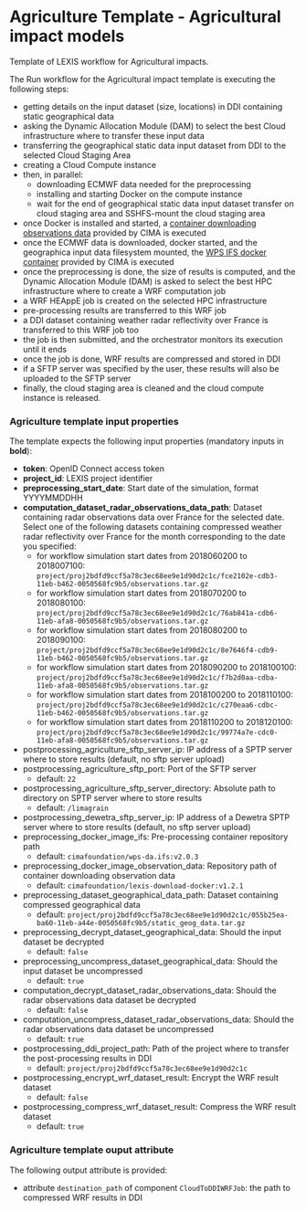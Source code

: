 # Agriculture Template - Agricultural impact models

Template of LEXIS workflow for Agricultural impacts.

The Run workflow for the Agricultural impact template is executing the following steps:
* getting details on the input dataset (size, locations) in DDI containing static geographical data
* asking the Dynamic Allocation Module (DAM) to select the best Cloud infrastructure where to transfer these input data
* transferring the geographical static data input dataset from DDI to the selected Cloud Staging Area
* creating a Cloud Compute instance
* then, in parallel:
  * downloading ECMWF data needed for the preprocessing
  * installing and starting Docker on the compute instance
  * wait for the end of geographical static data input dataset transfer on cloud staging area and SSHFS-mount the cloud staging area
* once Docker is installed and started, a [container downloading observations data](https://github.com/meteocima/lexis-download-docker) provided by CIMA is executed
* once the ECMWF data is downloaded, docker started, and the geographica input data filesystem mounted, the [WPS IFS docker container](https://github.com/meteocima/wps-da.ifs) provided by CIMA is executed
* once the preprocessing is done, the size of results is computed, and the 
Dynamic Allocation Module (DAM) is asked to select the best HPC infrastructure where to create a WRF computation job
* a WRF HEAppE job is created on the selected HPC infrastructure
* pre-processing results are transferred to this WRF job
* a DDI dataset containing weather radar reflectivity over France is transferred to this WRF job too
* the job is then submitted, and the orchestrator monitors its execution until it ends
* once the job is done, WRF results are compressed and stored in DDI
* if a SFTP server was specified by the user, these results will also be uploaded to the SFTP server
* finally, the cloud staging area is cleaned and the cloud compute instance is released.

### Agriculture template input properties

The template expects the following input properties (mandatory inputs in **bold**):
*  **token**: OpenID Connect access token
* **project_id**: LEXIS project identifier
* **preprocessing_start_date**: Start date of the simulation, format YYYYMMDDHH
* **computation_dataset_radar_observations_data_path**: Dataset containing radar observations data over France for the selected date. Select one of the following datasets containing compressed weather radar reflectivity over France for the month corresponding to the date you specified:
  * for workflow simulation start dates from 2018060200 to 2018007100: `project/proj2bdfd9ccf5a78c3ec68ee9e1d90d2c1c/fce2102e-cdb3-11eb-b462-0050568fc9b5/observations.tar.gz`
  * for workflow simulation start dates from 2018070200 to 2018080100: `project/proj2bdfd9ccf5a78c3ec68ee9e1d90d2c1c/76ab841a-cdb6-11eb-afa8-0050568fc9b5/observations.tar.gz`
  * for workflow simulation start dates from 2018080200 to 2018090100: `project/proj2bdfd9ccf5a78c3ec68ee9e1d90d2c1c/8e7646f4-cdb9-11eb-b462-0050568fc9b5/observations.tar.gz`
  * for workflow simulation start dates from 2018090200 to 2018100100: `project/proj2bdfd9ccf5a78c3ec68ee9e1d90d2c1c/f7b2d0aa-cdba-11eb-afa8-0050568fc9b5/observations.tar.gz`
  * for workflow simulation start dates from 2018100200 to 2018110100: `project/proj2bdfd9ccf5a78c3ec68ee9e1d90d2c1c/c270eaa6-cdbc-11eb-b462-0050568fc9b5/observations.tar.gz`
  * for workflow simulation start dates from 2018110200 to 2018120100: `project/proj2bdfd9ccf5a78c3ec68ee9e1d90d2c1c/99774a7e-cdc0-11eb-afa8-0050568fc9b5/observations.tar.gz`
* postprocessing_agriculture_sftp_server_ip: IP address of a SPTP server where to store results (default, no sftp server upload)
* postprocessing_agriculture_sftp_port: Port of the SFTP server
  * default: `22`
* postprocessing_agriculture_sftp_server_directory: Absolute path to directory on SPTP server where to store results
  * default: `/limagrain`
* postprocessing_dewetra_sftp_server_ip: IP address of a Dewetra SPTP server where to store results (default, no sftp server upload)
* preprocessing_docker_image_ifs: Pre-processing container repository path
  * default: `cimafoundation/wps-da.ifs:v2.0.3`
* preprocessing_docker_image_observation_data: Repository path of container downloading observation data
  * default: `cimafoundation/lexis-download-docker:v1.2.1`
* preprocessing_dataset_geographical_data_path: Dataset containing compressed geographical data
  * default: `project/proj2bdfd9ccf5a78c3ec68ee9e1d90d2c1c/055b25ea-ba60-11eb-a44e-0050568fc9b5/static_geog_data.tar.gz`
* preprocessing_decrypt_dataset_geographical_data: Should the input dataset be decrypted
  * default: `false`
* preprocessing_uncompress_dataset_geographical_data: Should the input dataset be uncompressed
  * default: `true`
* computation_decrypt_dataset_radar_observations_data: Should the radar observations data dataset be decrypted
  * default: `false`
* computation_uncompress_dataset_radar_observations_data: Should the radar observations data dataset be uncompressed
  * default: `true`
* postprocessing_ddi_project_path: Path of the project where to transfer the post-processing results in DDI
  * default: `project/proj2bdfd9ccf5a78c3ec68ee9e1d90d2c1c`
* postprocessing_encrypt_wrf_dataset_result: Encrypt the WRF result dataset
  * default: `false`
* postprocessing_compress_wrf_dataset_result: Compress the WRF result dataset
  * default: `true`

### Agriculture template ouput attribute

The following output attribute is provided:
* attribute `destination_path` of component `CloudToDDIWRFJob`: the path to compressed WRF results in DDI

